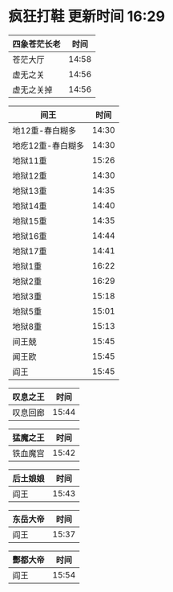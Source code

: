 # 疯狂打鞋 更新时间 16:29

| 四象苍茫长老   | 时间    |
|--------|-------|
| 苍茫大厅 | 14:58 |
| 虚无之关 | 14:56 |
| 虚无之关掉 | 14:56 |

| 间王   | 时间    |
|--------|-------|
| 地12重-春白糊多 | 14:30 |
| 地疙12重-春白糊多 | 14:30 |
| 地狱11重 | 15:26 |
| 地狱12重 | 14:30 |
| 地狱13重 | 14:35 |
| 地狱14重 | 14:40 |
| 地狱15重 | 14:35 |
| 地狱16重 | 14:44 |
| 地狱17重 | 14:41 |
| 地狱1重 | 16:22 |
| 地狱2重 | 16:29 |
| 地狱3重 | 15:18 |
| 地狱5重 | 15:01 |
| 地狱8重 | 15:13 |
| 间王兢 | 15:45 |
| 闻王欧 | 15:45 |
| 阎王 | 15:45 |

| 叹息之王   | 时间    |
|--------|-------|
| 叹息回廊 | 15:44 |

| 猛魔之王   | 时间    |
|--------|-------|
| 铁血魔宫 | 15:42 |

| 后土娘娘   | 时间    |
|--------|-------|
| 阎王 | 15:43 |

| 东岳大帝   | 时间    |
|--------|-------|
| 阎王 | 15:37 |

| 酆都大帝   | 时间    |
|--------|-------|
| 阎王 | 15:54 |